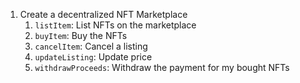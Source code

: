 1. Create a decentralized NFT Marketplace
    1. `listItem`: List NFTs on the marketplace
    2. `buyItem`: Buy the NFTs 
    3. `cancelItem`: Cancel a listing
    4. `updateListing`: Update price
    5. `withdrawProceeds`: Withdraw the payment for my bought NFTs